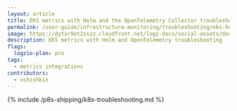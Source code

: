 ```yaml
---
layout: article
title: EKS metrics with Helm and the OpenTelemetry Collector troubleshooting
permalink: /user-guide/infrastructure-monitoring/troubleshooting/eks-helm-opentelemetry-troubleshooting.html
image: https://dytvr9ot2sszz.cloudfront.net/logz-docs/social-assets/docs-social.jpg
description: EKS metrics with Helm and OpenTelemetry troubleshooting
flags:
  logzio-plan: pro
tags:
  - metrics integrations
contributors:
  - nshishkin
---
```



{% include /p8s-shipping/k8s-troubleshooting.md %}
